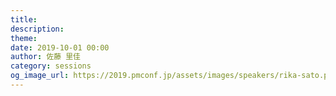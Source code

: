 ```yaml
---
title: 
description: 
theme: 
date: 2019-10-01 00:00
author: 佐藤 里佳
category: sessions
og_image_url: https://2019.pmconf.jp/assets/images/speakers/rika-sato.png
---
```


